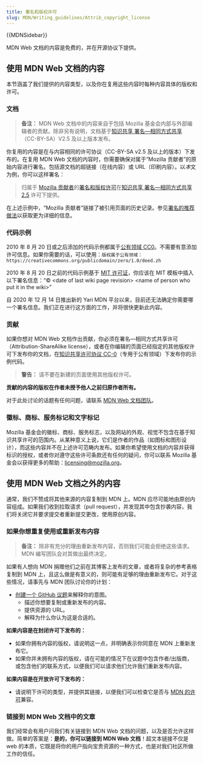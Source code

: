 ```yaml
---
title: 署名和版权许可
slug: MDN/Writing_guidelines/Attrib_copyright_license
---
```


{{MDNSidebar}}

MDN Web 文档的内容是免费的，并在开源协议下提供。

## 使用 MDN Web 文档的内容

本节涵盖了我们提供的内容类型，以及你在复用这些内容时每种内容具体的版权和许可。

### 文档

> **备注：** MDN Web 文档中的内容来自于包括 Mozilla 基金会内部与外部编辑者的贡献。除非另有说明，文档基于[知识共享 署名—相同方式共享](https://creativecommons.org/licenses/by-sa/2.5/deed.zh)（CC-BY-SA）V2.5 及以上版本发布。

你复用的内容是在与内容相同的许可协议（CC-BY-SA v2.5 及以上的版本）下发布的。在复用 MDN Web 文档的内容时，你需要确保对属于“Mozilla 贡献者”的原始内容进行署名。包括源文档的超链接（在线内容）或 URL（印刷内容）。以*本*文为例，你可以这样署名：

> 归属于 [Mozilla 贡献者](/zh-CN/docs/MDN/About/contributors.txt)的[署名和版权许可](MDN/Writing_guidelines/Attrib_copyright_license)在[知识共享 署名—相同方式共享 2.5](https://creativecommons.org/licenses/by-sa/2.5/deed.zh) 许可下提供。

在上述示例中，“Mozilla 贡献者”链接了被引用页面的历史记录。参见[署名的推荐做法](https://wiki.creativecommons.org/wiki/Recommended_practices_for_attribution)以获取更为详细的信息。

### 代码示例

2010 年 8 月 20 日或之后添加的代码示例都属于[公有领域 CC0](https://creativecommons.org/publicdomain/zero/1.0/deed.zh)。不需要有意添加许可信息。如果你需要的话，可以使用：`版权属于公有领域：https://creativecommons.org/publicdomain/zero/1.0/deed.zh`

2010 年 8 月 20 日之前的代码示例基于 [MIT 许可证](https://opensource.org/license/mit/)，你应该在 MIT 模板中插入以下署名信息：“© \<date of last wiki page revision> \<name of person who put it in the wiki>”

自 2020 年 12 月 14 日推出新的 Yari MDN 平台以来，目前还无法确定你需要哪一个署名信息。我们正在进行这方面的工作，并将很快更新此内容。

### 贡献

如果你想对 MDN Web 文档作出贡献，你必须在署名—相同方式共享许可（Attribution-ShareAlike license），或者在你编辑的页面已经指定的其他版权许可下发布你的文档，在[知识共享许可协议 CC-0](https://creativecommons.org/publicdomain/zero/1.0/deed.zh)（专用于公有领域）下发布你的示例代码。

> **警告：** 请不要在新建的页面使用其他版权许可。

**贡献的内容的版权在作者未授予他人之前归原作者所有。**

对于此处讨论的话题有任何问题，请联系 [MDN Web 文档团队](/zh-CN/docs/MDN/Community/Communication_channels)。

### 徽标、商标、服务标记和文字标记

Mozilla 基金会的徽标、商标、服务标志，以及网站的外观、视觉不包含在基于知识共享许可的范围内。从某种意义上说，它们是作者的作品（如图标和图形设计），而这些内容并不在上述许可范畴内发布。如果你希望使用文档的内容并获得标识的授权，或者你对遵守这些许可条款还有任何的疑问，你可以联系 Mozilla 基金会以获得更多的帮助：[licensing@mozilla.org](mailto:licensing@mozilla.org)。

## 使用 MDN Web 文档之外的内容

通常，我们不赞成将其他来源的内容复制到 MDN 上。MDN 应尽可能地由原创内容组成。如果我们收到拉取请求（pull request），并发现其中包含抄袭内容，我们将关闭它并要求提交者重新提交更改，使用原创内容。

### 如果你想重复使用或重新发布内容

> **备注：** 除非有充分的理由重新发布内容，否则我们可能会拒绝这些请求。MDN 编写团队会对其做出最终决定。

如果有人想向 MDN 捐赠他们之前在其博客上发布的文章，或者将复杂的参考表格复制到 MDN 上，且这么做是有意义的，则可能有足够的理由重新发布它。对于这些情况，请事先与 MDN 团队讨论你的计划：

- [创建一个 GitHub 议题](https://github.com/mdn/mdn/issues/new/choose)来解释你的意图。
  - 描述你想要复制或重新发布的内容。
  - 提供资源的 URL。
  - 解释为什么你认为这是合适的。

**如果内容是在封闭许可下发布的：**

- 如果你拥有内容的版权，请说明这一点，并明确表示你同意在 MDN 上重新发布它。
- 如果你并未拥有内容的版权，请在可能的情况下在议题中包含作者/出版商，或包含他们的联系方式，以便我们可以请求他们允许我们重新发布内容。

**如果内容是在开放许可下发布的：**

- 请说明下许可的类型，并提供其链接，以便我们可以检查它是否与 [MDN 的许可](https://github.com/mdn/content/blob/main/LICENSE.md)兼容。

### 链接到 MDN Web 文档中的文章

我们经常会有用户问我们有关链接到 MDN Web 文档的问题，以及是否允许这样做。简单的答案是：**是的，你可以链接到 MDN Web 文档**！超文本链接不仅是 web 的本质，它既是将你的用户指向宝贵资源的一种方式，也是对我们社区所做工作的信任。
